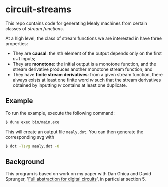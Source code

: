 # circuit-streams

This repo contains code for generating Mealy machines from certain classes of *stream functions*.

At a high level, the class of stream functions we are interested in have three properties:

* They are **causal**: the *n*th element of the output depends only on the first *n+1* inputs;
* They are **monotone**: the initial output is a monotone function, and the stream derivative produces another monotone stream function; and
* They have **finite stream derivatives**: from a given stream function, there always exists at least one finite word *w* such that the stream derivatives obtained by inputting *w* contains at least one duplicate.

## Example

To run the example, execute the following command:

```sh
$ dune exec bin/main.exe
```

This will create an output file `mealy.dot`.
You can then generate the corresponding svg with

```sh
$ dot -Tsvg mealy.dot -O
```

## Background

This program is based on work on my paper with Dan Ghica and David Sprunger, '[Full abstraction for digital circuits](https://arxiv.org/abs/2201.10456)', in particular section 5.
